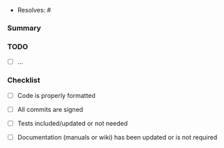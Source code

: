 * Resolves: # <!-- related github issue -->

### Summary


### TODO

- [ ] ...

### Checklist

- [ ] Code is properly formatted
- [ ] All commits are signed
- [ ] Tests included/updated or not needed
- [ ] Documentation (manuals or wiki) has been updated or is not required

